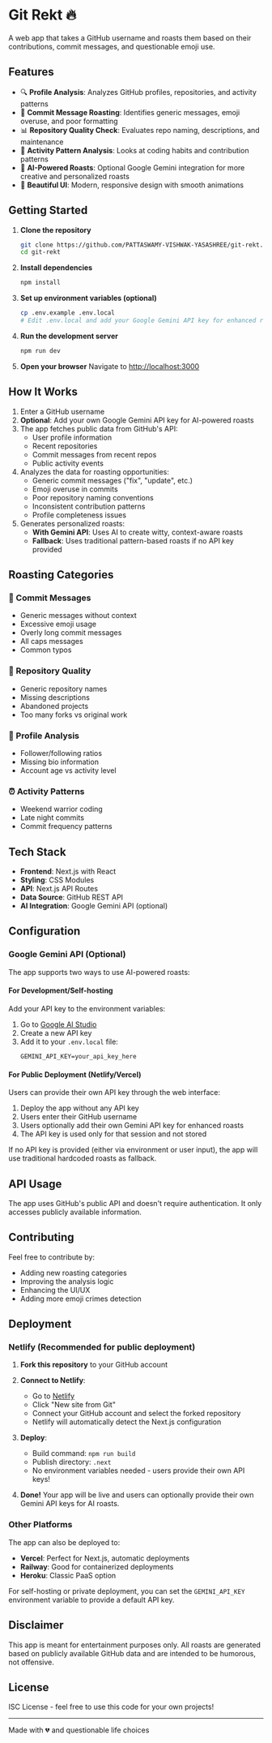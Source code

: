 # Git Rekt 🔥

A web app that takes a GitHub username and roasts them based on their contributions, commit messages, and questionable emoji use.

## Features

- 🔍 **Profile Analysis**: Analyzes GitHub profiles, repositories, and activity patterns
- 📝 **Commit Message Roasting**: Identifies generic messages, emoji overuse, and poor formatting
- 📊 **Repository Quality Check**: Evaluates repo naming, descriptions, and maintenance
- 🎯 **Activity Pattern Analysis**: Looks at coding habits and contribution patterns
- 🤖 **AI-Powered Roasts**: Optional Google Gemini integration for more creative and personalized roasts
- 🎨 **Beautiful UI**: Modern, responsive design with smooth animations

## Getting Started

1. **Clone the repository**
   ```bash
   git clone https://github.com/PATTASWAMY-VISHWAK-YASASHREE/git-rekt.git
   cd git-rekt
   ```

2. **Install dependencies**
   ```bash
   npm install
   ```

3. **Set up environment variables (optional)**
   ```bash
   cp .env.example .env.local
   # Edit .env.local and add your Google Gemini API key for enhanced roasts
   ```

4. **Run the development server**
   ```bash
   npm run dev
   ```

5. **Open your browser**
   Navigate to [http://localhost:3000](http://localhost:3000)

## How It Works

1. Enter a GitHub username
2. **Optional**: Add your own Google Gemini API key for AI-powered roasts
3. The app fetches public data from GitHub's API:
   - User profile information
   - Recent repositories
   - Commit messages from recent repos
   - Public activity events
4. Analyzes the data for roasting opportunities:
   - Generic commit messages ("fix", "update", etc.)
   - Emoji overuse in commits
   - Poor repository naming conventions
   - Inconsistent contribution patterns
   - Profile completeness issues
5. Generates personalized roasts:
   - **With Gemini API**: Uses AI to create witty, context-aware roasts
   - **Fallback**: Uses traditional pattern-based roasts if no API key provided

## Roasting Categories

### 📝 Commit Messages
- Generic messages without context
- Excessive emoji usage
- Overly long commit messages
- All caps messages
- Common typos

### 📂 Repository Quality  
- Generic repository names
- Missing descriptions
- Abandoned projects
- Too many forks vs original work

### 👤 Profile Analysis
- Follower/following ratios
- Missing bio information
- Account age vs activity level

### ⏰ Activity Patterns
- Weekend warrior coding
- Late night commits
- Commit frequency patterns

## Tech Stack

- **Frontend**: Next.js with React
- **Styling**: CSS Modules
- **API**: Next.js API Routes
- **Data Source**: GitHub REST API
- **AI Integration**: Google Gemini API (optional)

## Configuration

### Google Gemini API (Optional)

The app supports two ways to use AI-powered roasts:

#### For Development/Self-hosting
Add your API key to the environment variables:

1. Go to [Google AI Studio](https://makersuite.google.com/app/apikey)
2. Create a new API key
3. Add it to your `.env.local` file:
   ```
   GEMINI_API_KEY=your_api_key_here
   ```

#### For Public Deployment (Netlify/Vercel)
Users can provide their own API key through the web interface:

1. Deploy the app without any API key
2. Users enter their GitHub username
3. Users optionally add their own Gemini API key for enhanced roasts
4. The API key is used only for that session and not stored

If no API key is provided (either via environment or user input), the app will use traditional hardcoded roasts as fallback.

## API Usage

The app uses GitHub's public API and doesn't require authentication. It only accesses publicly available information.

## Contributing

Feel free to contribute by:
- Adding new roasting categories
- Improving the analysis logic
- Enhancing the UI/UX
- Adding more emoji crimes detection

## Deployment

### Netlify (Recommended for public deployment)

1. **Fork this repository** to your GitHub account

2. **Connect to Netlify**:
   - Go to [Netlify](https://netlify.com)
   - Click "New site from Git"
   - Connect your GitHub account and select the forked repository
   - Netlify will automatically detect the Next.js configuration

3. **Deploy**: 
   - Build command: `npm run build`
   - Publish directory: `.next`
   - No environment variables needed - users provide their own API keys!

4. **Done!** Your app will be live and users can optionally provide their own Gemini API keys for AI roasts.

### Other Platforms

The app can also be deployed to:
- **Vercel**: Perfect for Next.js, automatic deployments
- **Railway**: Good for containerized deployments
- **Heroku**: Classic PaaS option

For self-hosting or private deployment, you can set the `GEMINI_API_KEY` environment variable to provide a default API key.

## Disclaimer

This app is meant for entertainment purposes only. All roasts are generated based on publicly available GitHub data and are intended to be humorous, not offensive.

## License

ISC License - feel free to use this code for your own projects!

---

Made with 💔 and questionable life choices